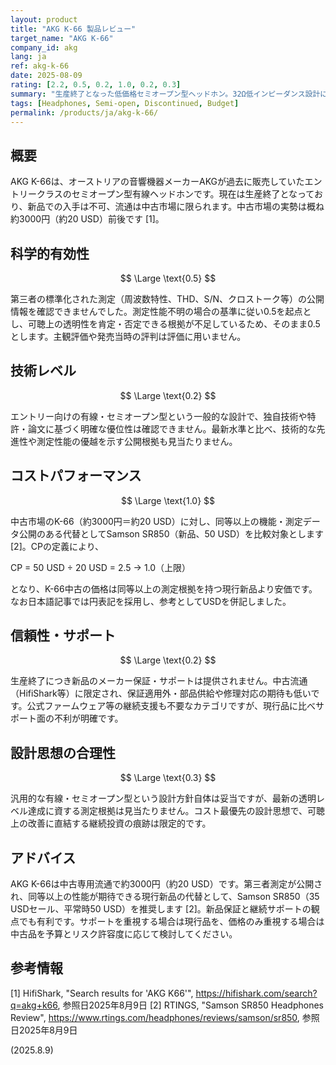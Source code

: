 ```yaml
---
layout: product
title: "AKG K-66 製品レビュー"
target_name: "AKG K-66"
company_id: akg
lang: ja
ref: akg-k-66
date: 2025-08-09
rating: [2.2, 0.5, 0.2, 1.0, 0.2, 0.3]
summary: "生産終了となった低価格セミオープン型ヘッドホン。32Ω低インピーダンス設計により幅広い機器で駆動可能だが、現在は入手困難で代替品が多数存在する。"
tags: [Headphones, Semi-open, Discontinued, Budget]
permalink: /products/ja/akg-k-66/
---
```


## 概要

AKG K-66は、オーストリアの音響機器メーカーAKGが過去に販売していたエントリークラスのセミオープン型有線ヘッドホンです。現在は生産終了となっており、新品での入手は不可、流通は中古市場に限られます。中古市場の実勢は概ね約3000円（約20 USD）前後です [1]。

## 科学的有効性

$$ \Large \text{0.5} $$

第三者の標準化された測定（周波数特性、THD、S/N、クロストーク等）の公開情報を確認できませんでした。測定性能不明の場合の基準に従い0.5を起点とし、可聴上の透明性を肯定・否定できる根拠が不足しているため、そのまま0.5とします。主観評価や発売当時の評判は評価に用いません。

## 技術レベル

$$ \Large \text{0.2} $$

エントリー向けの有線・セミオープン型という一般的な設計で、独自技術や特許・論文に基づく明確な優位性は確認できません。最新水準と比べ、技術的な先進性や測定性能の優越を示す公開根拠も見当たりません。

## コストパフォーマンス

$$ \Large \text{1.0} $$

中古市場のK-66（約3000円＝約20 USD）に対し、同等以上の機能・測定データ公開のある代替としてSamson SR850（新品、50 USD）を比較対象とします [2]。CPの定義により、

CP = 50 USD ÷ 20 USD = 2.5 → 1.0（上限）

となり、K-66中古の価格は同等以上の測定根拠を持つ現行新品より安価です。なお日本語記事では円表記を採用し、参考としてUSDを併記しました。

## 信頼性・サポート

$$ \Large \text{0.2} $$

生産終了につき新品のメーカー保証・サポートは提供されません。中古流通（HifiShark等）に限定され、保証適用外・部品供給や修理対応の期待も低いです。公式ファームウェア等の継続支援も不要なカテゴリですが、現行品に比べサポート面の不利が明確です。

## 設計思想の合理性

$$ \Large \text{0.3} $$

汎用的な有線・セミオープン型という設計方針自体は妥当ですが、最新の透明レベル達成に資する測定根拠は見当たりません。コスト最優先の設計思想で、可聴上の改善に直結する継続投資の痕跡は限定的です。

## アドバイス

AKG K-66は中古専用流通で約3000円（約20 USD）です。第三者測定が公開され、同等以上の性能が期待できる現行新品の代替として、Samson SR850（35 USDセール、平常時50 USD）を推奨します [2]。新品保証と継続サポートの観点でも有利です。サポートを重視する場合は現行品を、価格のみ重視する場合は中古品を予算とリスク許容度に応じて検討してください。

## 参考情報

[1] HifiShark, "Search results for 'AKG K66'", https://hifishark.com/search?q=akg+k66, 参照日2025年8月9日
[2] RTINGS, "Samson SR850 Headphones Review", https://www.rtings.com/headphones/reviews/samson/sr850, 参照日2025年8月9日

(2025.8.9)